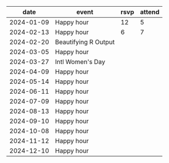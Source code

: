 date       | event                | rsvp | attend
---------- | -------------------- | ---- | -------
2024-01-09 | Happy hour           |  12  | 5
2024-02-13 | Happy hour           |  6   | 7
2024-02-20 | Beautifying R Output |      | 
2024-03-05 | Happy hour           |      | 
2024-03-27 | Intl Women's Day     |      | 
2024-04-09 | Happy hour           |      | 
2024-05-14 | Happy hour           |      | 
2024-06-11 | Happy hour           |      | 
2024-07-09 | Happy hour           |      | 
2024-08-13 | Happy hour           |      | 
2024-09-10 | Happy hour           |      | 
2024-10-08 | Happy hour           |      | 
2024-11-12 | Happy hour           |      | 
2024-12-10 | Happy hour           |      | 
